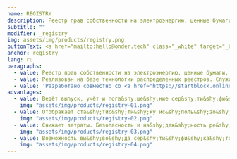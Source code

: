 ```yaml
---
name: REGISTRY
description: Реестр прав собственности на электроэнергию, ценные бумаги, недвижимость и пр
subtitle: ""
modifier: _registry
img: assets/img/products/registry.png
buttonText: <a href="mailto:hello@onder.tech" class="_white" target="_blank">Запросить демо</a>
anchor: registry
lang: ru
paragraphs:
  - value: Реестр прав собственности на электроэнергию, ценные бумаги, недвижимость и пр.
  - value: Реализован на базе технологии распределенных реестров. Служит для выдачи и обращения цифровых активов, которые хранят право на собственность.
  - value: 'Разработано совместно со <a href="https://startblock.online/" target="_blank">StartBlock</a> на примере реестра зеленых сертификатов.'
advantages:
  - value: Ведёт выпуск, учёт и пога&shy;ше&shy;ние сер&shy;ти&shy;фи&shy;ка&shy;тов
    img: "assets/img/products/registry-01.png"
  - value: Отображает ста&shy;тис&shy;ти&shy;ку ис&shy;поль&shy;зо&shy;ва&shy;ния серти&shy;фи&shy;ка&shy;тов
    img: "assets/img/products/registry-02.png"
  - value: Снижает затраты. Безопасность и на&shy;деж&shy;ность ре&shy;естра при лю&shy;бом чис&shy;ле поль&shy;зо&shy;ва&shy;те&shy;лей
    img: "assets/img/products/registry-03.png"
  - value: Возможность вы&shy;во&shy;да сер&shy;ти&shy;фи&shy;ка&shy;тов на ми&shy;ро&shy;вые тор&shy;го&shy;вые пло&shy;щад&shy;ки
    img: "assets/img/products/registry-04.png"
---
```

